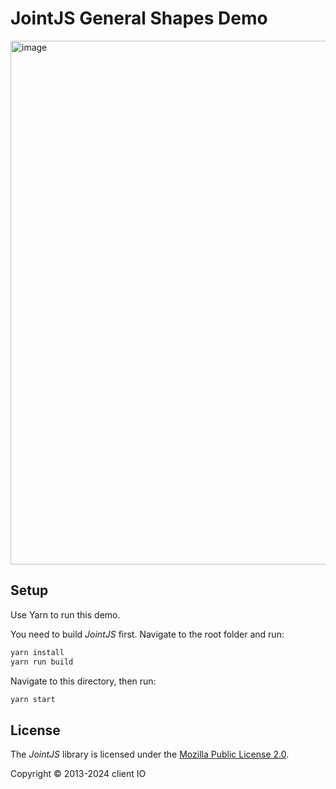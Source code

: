 # JointJS General Shapes Demo

<img width="838" alt="image" src="https://github.com/clientIO/joint/assets/3967880/2dafbb21-a424-47a6-9963-e6789f49868c">

## Setup

Use Yarn to run this demo.

You need to build *JointJS* first. Navigate to the root folder and run:
```bash
yarn install
yarn run build
```

Navigate to this directory, then run:
```bash
yarn start
```

## License

The *JointJS* library is licensed under the [Mozilla Public License 2.0](https://github.com/clientIO/joint/blob/master/LICENSE).

Copyright © 2013-2024 client IO
